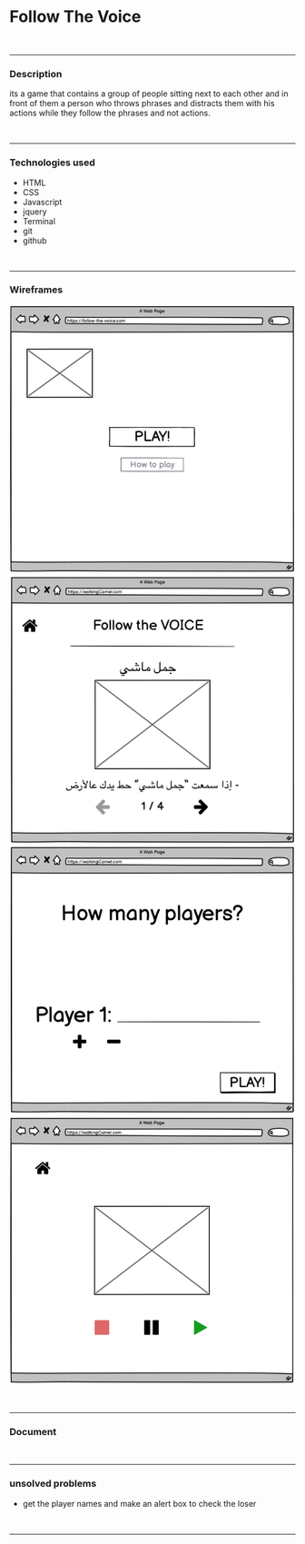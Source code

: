 # Follow The Voice

<br>

---

### Description

its a game that contains a group of people sitting next to each other and in front of them a person who throws phrases and distracts them with his actions while they follow the phrases and not actions.

<br>

---

###  Technologies used
- HTML
- CSS
- Javascript
- jquery
- Terminal
- git
- github

<br>

---

### Wireframes
![Image of index](/images/wireframe-index.png)
![Image of hoe to play](/images/wireframe-howToPlay.png)
![Image of players](/images/wireframe-players.png)
![Image of game](/images/wireframe-game.png)

<br>

---

### Document


<br>

---

### unsolved problems
- get the player names and make an alert box to check the loser

<br>

---

